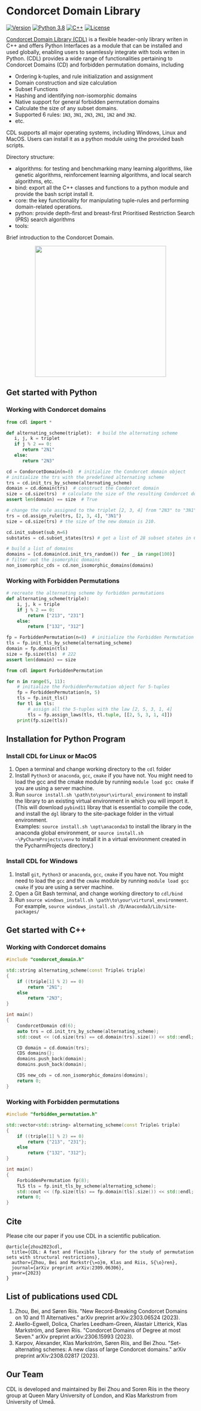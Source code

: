 # Condorcet Domain Library 

[![Version](https://img.shields.io/badge/Version-1.1-green.svg)]()
[![Python 3.8](https://img.shields.io/badge/Python-3.6+-blue.svg)](https://www.python.org/downloads/release/python-380/)
[![C++](https://img.shields.io/badge/C++-17-blue.svg?style=flat&logo=c%2B%2B)]()
[![License](https://img.shields.io/badge/License-Apache%202.0-blue.svg)](./license)

[Condorcet Domain Library (CDL)](https://arxiv.org/pdf/2309.06306.pdf) is a flexible header-only library writen in C++ and offers Python Interfaces as a module that can be
installed and used globally, enabling users to seamlessly integrate with tools writen in Python.  (CDL)
provides a wide range of functionalities pertaining to Condorcet Domains (CD) and forbidden permutation domains, including
- Ordering k-tuples, and rule initialization and assignment
- Domain construction and size calculation
- Subset Functions
- Hashing and identifying non-isomorphic domains
- Native support for general forbidden permutation domains
- Calculate the size of any subset domains.
- Supported 6 rules: `1N3`, `3N1`, `2N3`, `2N1`, `1N2` and `3N2`.
- etc.

CDL supports all major operating systems, including Windows, Linux and MacOS. Users can install it as a python module using 
the provided bash scripts. 

Directory structure:
- algorithms: for testing and benchmarking many learning algorithms, like genetic algorithms, reinforcement learning 
algorithms, and local search algorithms, etc.
- bind: export all the C++ classes and functions to a python module and provide the bash script install it. 
- core: the key functionality for manipulating tuple-rules and performing domain-related operations.
- python: provide depth-first and breast-first Prioritised Restriction Search (PRS) search algorithms
- tools: 

Brief introduction to the Condorcet Domain.

<p align="center">
  <img src="https://www.parisschoolofeconomics.eu/local/cache-vignettes/L690xH373/2-5-et-5-pse-mai-2021-xl-f57ef.png"
        style="width:350px;">
</p>

## Get started with Python
### Working with Condorcet domains
```python
from cdl import *

def alternating_scheme(triplet):  # build the alternating scheme 
   i, j, k = triplet
   if j % 2 == 0:
      return "2N1"
   else:
      return "2N3"

cd = CondorcetDomain(n=8)  # initialize the Condorcet domain object
# initialize the trs with the predefined alternating scheme 
trs = cd.init_trs_by_scheme(alternating_scheme)
domain = cd.domain(trs)  # construct the Condorcet domain
size = cd.size(trs)  # calculate the size of the resulting Condorcet domain (222)
assert len(domain) == size  # True

# change the rule assigned to the triplet [2, 3, 4] from "2N3" to "3N1"
trs = cd.assign_rule(trs, [2, 3, 4], "3N1")
size = cd.size(trs) # the size of the new domain is 210.

cd.init_subset(sub_n=6)
substates = cd.subset_states(trs) # get a list of 28 subset states in 6 alternatives

# build a list of domains
domains = [cd.domain(cd.init_trs_random()) for _ in range(100)]
# filter out the isomorphic domains
non_isomorphic_cds = cd.non_isomorphic_domains(domains)  
```
### Working with Forbidden Permutations
```python
# recreate the alternating scheme by forbidden permutations
def alternating_scheme(triple):  
    i, j, k = triple
    if j % 2 == 0:
        return ["213", "231"]
    else:
        return ["132", "312"]

fp = ForbiddenPermutation(n=8)  # initialize the Forbidden Permutation object
tls = fp.init_tls_by_scheme(alternating_scheme)
domain = fp.domain(tls)
size = fp.size(tls)  # 222
assert len(domain) == size
```


```python
from cdl import ForbiddenPermutation

for n in range(5, 11):
    # initialize the ForbiddenPermutation object for 5-tuples
    fp = ForbiddenPermutation(n, 5) 
    tls = fp.init_tls()
    for tl in tls:
        # assign all the 5-tuples with the law [2, 5, 3, 1, 4]
        tls = fp.assign_laws(tls, tl.tuple, [[2, 5, 3, 1, 4]])
    print(fp.size(tls))
```

## Installation for Python Program
### Install CDL for Linux or MacOS
1. Open a terminal and change working directory to the `cdl` folder
2. Install `Python3` or `anaconda`, `gcc`, `cmake` if you have not. You might need to load the gcc
   and the cmake module by running `module load gcc cmake` if you are using a server machine. 
3. Run `source install.sh \path\to\your\virtural_environment` to install 
   the library to an existing virtual environment in which you will import it.
   (This will download `pybind11` libray that is essential to compile the code,
   and install the `dgl` library to the site-package folder in the virtual environment.
   <br />
   Examples: `source install.sh \opt\anaconda3` to install the library in the anaconda global environment, 
   or `source install.sh ~\PyCharmProjects\venv` to install it in a virtual environment
   created in the PycharmProjects directory.) 

### Install CDL for Windows
1. Install `git`, `Python3` or `anaconda`, `gcc`, `cmake` if you have not. You might need to load the `gcc`
   and the `cmake` module by running `module load gcc cmake` if you are using a server machine.
2. Open a Git Bash terminal, and change working directory to `cdl/bind`
3. Run `source windows_install.sh \path\to\your\virtural_environment`. For example, 
   `source windows_install.sh /D/Anaconda3/Lib/site-packages/`

## Get started with C++
### Working with Condorcet domains
```c++
#include "condorcet_domain.h"

std::string alternating_scheme(const Triple& triple)
{
    if ((triple[1] % 2) == 0)
        return "2N1";
    else
        return "2N3";
}

int main()
{
    CondorcetDomain cd(6);
    auto trs = cd.init_trs_by_scheme(alternating_scheme);
    std::cout << (cd.size(trs) == cd.domain(trs).size()) << std::endl;

    CD domain = cd.domain(trs);
    CDS domains{};
    domains.push_back(domain);
    domains.push_back(domain);

    CDS new_cds = cd.non_isomorphic_domains(domains);
    return 0;
}

```
### Working with Forbidden permutations
```c++
#include "forbidden_permutation.h"

std::vector<std::string> alternating_scheme(const Triple& triple)
{
    if ((triple[1] % 2) == 0)
        return {"213", "231"};
    else
        return {"132", "312"};
}

int main()
{
    ForbiddenPermutation fp(8);
    TLS tls = fp.init_tls_by_scheme(alternating_scheme);
    std::cout << (fp.size(tls) == fp.domain(tls).size()) << std::endl;
    return 0;
}
```

## Cite
Please cite our paper if you use CDL in a scientific publication.
```
@article{zhou2023cdl,
  title={CDL: A fast and flexible library for the study of permutation sets with structural restrictions},
  author={Zhou, Bei and Markstr{\=o}m, Klas and Riis, S{\o}ren},
  journal={arXiv preprint arXiv:2309.06306},
  year={2023}
}
```

## List of publications used CDL

1. Zhou, Bei, and Søren Riis. "New Record-Breaking Condorcet Domains on 10 and 11 Alternatives." arXiv preprint arXiv:2303.06524 (2023).
2. Akello-Egwell, Dolica, Charles Leedham-Green, Alastair Litterick, Klas Markström, and Søren Riis. "Condorcet Domains of Degree at most Seven." arXiv preprint arXiv:2306.15993 (2023).
3. Karpov, Alexander, Klas Markström, Søren Riis, and Bei Zhou. "Set-alternating schemes: A new class of large Condorcet domains." arXiv preprint arXiv:2308.02817 (2023).
## Our Team
CDL is developed and maintained by Bei Zhou and Soren Riis in the theory group at Queen Mary University of London, and Klas Markstrom
from University of Umeå.





